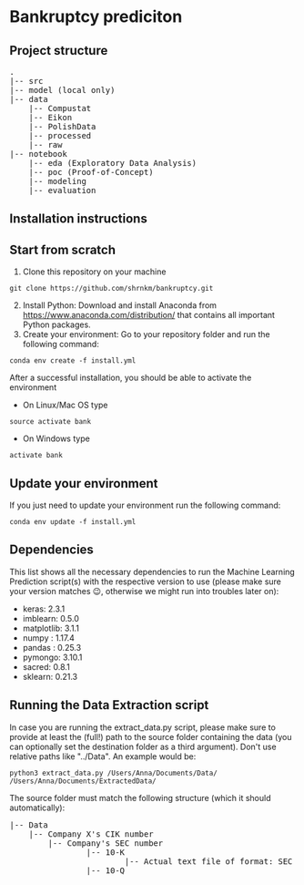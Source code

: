 # Bankruptcy prediciton

## Project structure

<pre>
.
|-- src
|-- model (local only)
|-- data
    |-- Compustat
    |-- Eikon
    |-- PolishData
    |-- processed
    |-- raw
|-- notebook
    |-- eda (Exploratory Data Analysis)
    |-- poc (Proof-of-Concept)
    |-- modeling
    |-- evaluation
</pre>



## Installation instructions
## Start from scratch
1. Clone this repository on your machine
```
git clone https://github.com/shrnkm/bankruptcy.git
```
2. Install Python: Download and install Anaconda from https://www.anaconda.com/distribution/ that contains all important Python packages.
3. Create your environment: Go to your repository folder and run the following command:
```
conda env create -f install.yml
```

After a successful installation, you should be able to activate the environment
 * On Linux/Mac OS type
```
source activate bank
```
 * On Windows type
```
activate bank
```
## Update your environment
If you just need to update your environment run the following command:
```
conda env update -f install.yml
```

## Dependencies
This list shows all the necessary dependencies to run the Machine Learning Prediction script(s) with the respective version to use (please make sure your version matches :wink:, otherwise we might run into troubles later on):
- keras: 2.3.1
- imblearn: 0.5.0
- matplotlib: 3.1.1
- numpy : 1.17.4
- pandas : 0.25.3
- pymongo: 3.10.1
- sacred: 0.8.1
- sklearn: 0.21.3



## Running the Data Extraction script 
In case you are running the extract_data.py script, please make sure to provide at least the (full!) path to the source folder containing the data (you can optionally set the destination folder as a third argument). Don't use relative paths like "../Data". An example would be:
```
python3 extract_data.py /Users/Anna/Documents/Data/ /Users/Anna/Documents/ExtractedData/
```
The source folder must match the following structure (which it should automatically):

<pre>
|-- Data
    |-- Company X's CIK number
        |-- Company's SEC number
                |-- 10-K
                        |-- Actual text file of format: SEC access number - yy - xxx.txt
                |-- 10-Q
</pre>
